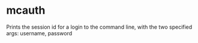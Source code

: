 mcauth
======

Prints the session id for a login to the command line, with the two specified args: username, password
